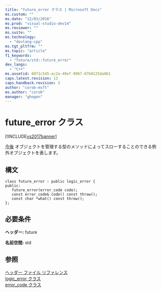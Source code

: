 ```yaml
---
title: "future_error クラス | Microsoft Docs"
ms.custom: ""
ms.date: "12/03/2016"
ms.prod: "visual-studio-dev14"
ms.reviewer: ""
ms.suite: ""
ms.technology: 
  - "devlang-cpp"
ms.tgt_pltfrm: ""
ms.topic: "article"
f1_keywords: 
  - "future/std::future_error"
dev_langs: 
  - "C++"
ms.assetid: 6071c545-ac2a-49ef-9967-07b0125da861
caps.latest.revision: 13
caps.handback.revision: 3
author: "corob-msft"
ms.author: "corob"
manager: "ghogen"
---
```

# future_error クラス
[!INCLUDE[vs2017banner](../assembler/inline/includes/vs2017banner.md)]

[今後](../standard-library/future-class.md) オブジェクトを管理する型のメソッドによってスローすることのできる例外オブジェクトを表します。  
  
## 構文  
  
```  
class future_error : public logic_error {  
public:  
   future_error(error_code code);  
   const error_code& code() const throw();  
   const char *what() const throw();  
};  
```  
  
## 必要条件  
 **ヘッダー:** future  
  
 **名前空間:** std  
  
## 参照  
 [ヘッダー ファイル リファレンス](../standard-library/cpp-standard-library-header-files.md)   
 [logic\_error クラス](../standard-library/logic-error-class.md)   
 [error\_code クラス](../standard-library/error-code-class.md)